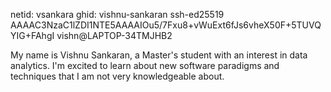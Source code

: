 netid: vsankara
ghid: vishnu-sankaran
ssh-ed25519 AAAAC3NzaC1lZDI1NTE5AAAAIOu5/7Fxu8+vWuExt6fJs6vheX50F+5TUVQYIG+FAhgI vishn@LAPTOP-34TMJHB2

My name is Vishnu Sankaran, a Master's student with an interest in data analytics. I'm excited to learn about new software paradigms and techniques that I am not very knowledgeable about.
